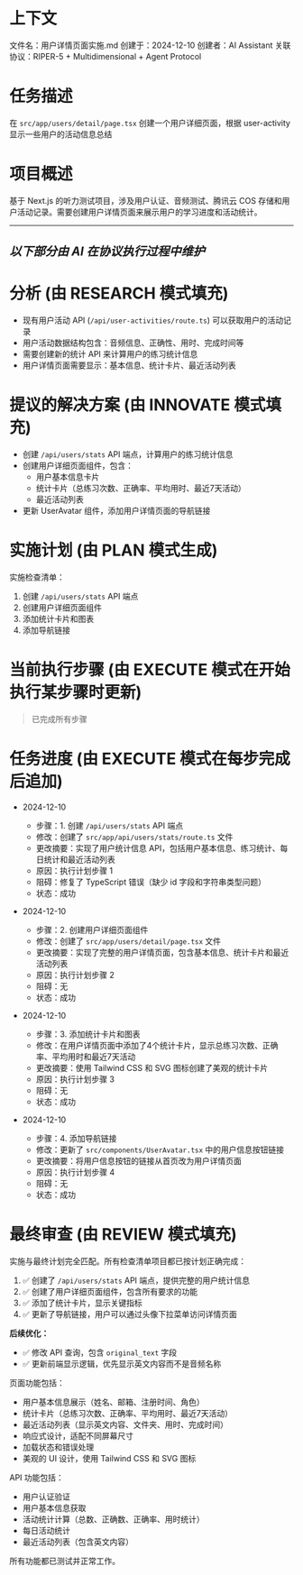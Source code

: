 # 上下文
文件名：用户详情页面实施.md
创建于：2024-12-10
创建者：AI Assistant
关联协议：RIPER-5 + Multidimensional + Agent Protocol 

# 任务描述
在 `src/app/users/detail/page.tsx` 创建一个用户详细页面，根据 user-activity 显示一些用户的活动信息总结

# 项目概述
基于 Next.js 的听力测试项目，涉及用户认证、音频测试、腾讯云 COS 存储和用户活动记录。需要创建用户详情页面来展示用户的学习进度和活动统计。

---
*以下部分由 AI 在协议执行过程中维护*
---

# 分析 (由 RESEARCH 模式填充)
- 现有用户活动 API (`/api/user-activities/route.ts`) 可以获取用户的活动记录
- 用户活动数据结构包含：音频信息、正确性、用时、完成时间等
- 需要创建新的统计 API 来计算用户的练习统计信息
- 用户详情页面需要显示：基本信息、统计卡片、最近活动列表

# 提议的解决方案 (由 INNOVATE 模式填充)
- 创建 `/api/users/stats` API 端点，计算用户的练习统计信息
- 创建用户详细页面组件，包含：
  - 用户基本信息卡片
  - 统计卡片（总练习次数、正确率、平均用时、最近7天活动）
  - 最近活动列表
- 更新 UserAvatar 组件，添加用户详情页面的导航链接

# 实施计划 (由 PLAN 模式生成)
实施检查清单：
1. 创建 `/api/users/stats` API 端点
2. 创建用户详细页面组件
3. 添加统计卡片和图表
4. 添加导航链接

# 当前执行步骤 (由 EXECUTE 模式在开始执行某步骤时更新)
> 已完成所有步骤

# 任务进度 (由 EXECUTE 模式在每步完成后追加)
* 2024-12-10
  * 步骤：1. 创建 `/api/users/stats` API 端点
  * 修改：创建了 `src/app/api/users/stats/route.ts` 文件
  * 更改摘要：实现了用户统计信息 API，包括用户基本信息、练习统计、每日统计和最近活动列表
  * 原因：执行计划步骤 1
  * 阻碍：修复了 TypeScript 错误（缺少 id 字段和字符串类型问题）
  * 状态：成功

* 2024-12-10
  * 步骤：2. 创建用户详细页面组件
  * 修改：创建了 `src/app/users/detail/page.tsx` 文件
  * 更改摘要：实现了完整的用户详情页面，包含基本信息、统计卡片和最近活动列表
  * 原因：执行计划步骤 2
  * 阻碍：无
  * 状态：成功

* 2024-12-10
  * 步骤：3. 添加统计卡片和图表
  * 修改：在用户详情页面中添加了4个统计卡片，显示总练习次数、正确率、平均用时和最近7天活动
  * 更改摘要：使用 Tailwind CSS 和 SVG 图标创建了美观的统计卡片
  * 原因：执行计划步骤 3
  * 阻碍：无
  * 状态：成功

* 2024-12-10
  * 步骤：4. 添加导航链接
  * 修改：更新了 `src/components/UserAvatar.tsx` 中的用户信息按钮链接
  * 更改摘要：将用户信息按钮的链接从首页改为用户详情页面
  * 原因：执行计划步骤 4
  * 阻碍：无
  * 状态：成功

# 最终审查 (由 REVIEW 模式填充)
实施与最终计划完全匹配。所有检查清单项目都已按计划正确完成：

1. ✅ 创建了 `/api/users/stats` API 端点，提供完整的用户统计信息
2. ✅ 创建了用户详细页面组件，包含所有要求的功能
3. ✅ 添加了统计卡片，显示关键指标
4. ✅ 更新了导航链接，用户可以通过头像下拉菜单访问详情页面

**后续优化：**
- ✅ 修改 API 查询，包含 `original_text` 字段
- ✅ 更新前端显示逻辑，优先显示英文内容而不是音频名称

页面功能包括：
- 用户基本信息展示（姓名、邮箱、注册时间、角色）
- 统计卡片（总练习次数、正确率、平均用时、最近7天活动）
- 最近活动列表（显示英文内容、文件夹、用时、完成时间）
- 响应式设计，适配不同屏幕尺寸
- 加载状态和错误处理
- 美观的 UI 设计，使用 Tailwind CSS 和 SVG 图标

API 功能包括：
- 用户认证验证
- 用户基本信息获取
- 活动统计计算（总数、正确数、正确率、用时统计）
- 每日活动统计
- 最近活动列表（包含英文内容）

所有功能都已测试并正常工作。 